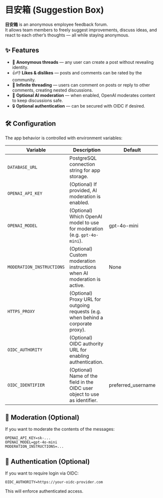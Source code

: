 # 目安箱 (Suggestion Box)

**目安箱** is an anonymous employee feedback forum.  
It allows team members to freely suggest improvements, discuss ideas, and react to each other’s thoughts — all while staying anonymous.

## ✨ Features

- 📝 **Anonymous threads** — any user can create a post without revealing identity.
- 👍👎 **Likes & dislikes** — posts and comments can be rated by the community.
- 💬 **Infinite threading** — users can comment on posts or reply to other comments, creating nested discussions.
- 🤖 **Optional AI moderation** — when enabled, OpenAI moderates content to keep discussions safe.
- 🔒 **Optional authentication** — can be secured with OIDC if desired.

## 🛠️ Configuration

The app behavior is controlled with environment variables:

| Variable                  | Description                                                                      | Default            |
| ------------------------- | -------------------------------------------------------------------------------- | ------------------ |
| `DATABASE_URL`            | PostgreSQL connection string for app storage.                                    |                    |
| `OPENAI_API_KEY`          | (Optional) If provided, AI moderation is enabled.                                |                    |
| `OPENAI_MODEL`            | (Optional) Which OpenAI model to use for moderation (e.g. `gpt-4o-mini`).        | gpt-4o-mini        |
| `MODERATION_INSTRUCTIONS` | (Optional) Custom moderation instructions when AI moderation is active.          | None               |
| `HTTPS_PROXY`             | (Optional) Proxy URL for outgoing requests (e.g. when behind a corporate proxy). |                    |
| `OIDC_AUTHORITY`          | (Optional) OIDC authority URL for enabling authentication.                       |                    |
| `OIDC_IDENTIFIER`         | (Optional) Name of the field in the OIDC user object to use as identifier.       | preferred_username |

## 🧩 Moderation (Optional)

If you want to moderate the contents of the messages:

```env
OPENAI_API_KEY=sk-...
OPENAI_MODEL=gpt-4o-mini
MODERATION_INSTRUCTIONS=...
```

## 🔐 Authentication (Optional)

If you want to require login via OIDC:

```env
OIDC_AUTHORITY=https://your-oidc-provider.com
```

This will enforce authenticated access.
